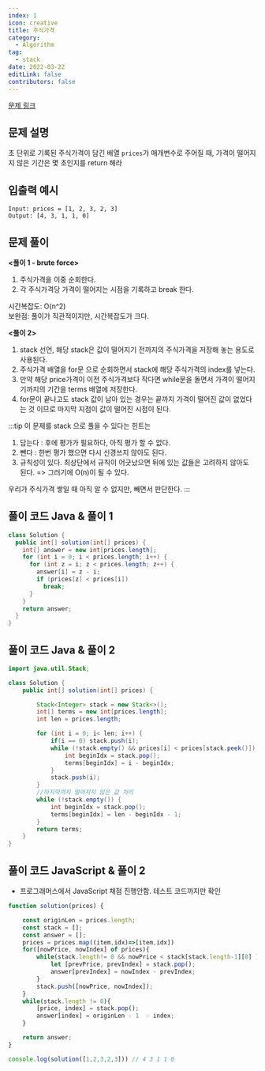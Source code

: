 ```yaml
---
index: 1
icon: creative
title: 주식가격
category:
  - Algorithm
tag:
  - stack
date: 2022-03-22
editLink: false
contributors: false
---
```


[문제 링크](https://programmers.co.kr/learn/courses/30/lessons/42584)

## 문제 설명

초 단위로 기록된 주식가격이 담긴 배열 `prices`가 매개변수로 주어질 때, 가격이 떨어지지 않은 기간은 몇 초인지를 return 해라

## 입출력 예시

```
Input: prices = [1, 2, 3, 2, 3]
Output: [4, 3, 1, 1, 0]
```

## 문제 풀이

**<풀이 1 - brute force>**

1. 주식가격을 이중 순회한다.
2. 각 주식가격당 가격이 떨어지는 시점을 기록하고 break 한다.

  시간복잡도: O(n^2)   
  보완점: 풀이가 직관적이지만, 시간복잡도가 크다.

**<풀이 2>**

1. stack 선언, 해당 stack은 값이 떨어지기 전까지의 주식가격을 저장해 놓는 용도로 사용된다.
2. 주식가격 배열을 for문 으로 순회하면서 stack에 해당 주식가격의 index를 넣는다.
3. 만약 해당 price가격이 이전 주식가격보다 작다면 while문을 돌면서 가격이 떨어지기까지의 기간을 terms 배열에 저장한다.
4. for문이 끝나고도 stack 값이 남아 있는 경우는 끝까지 가격이 떨어진 값이 없었다는 것 이므로
   마지막 지점이 값이 떨어진 시점이 된다.

:::tip
이 문제를 stack 으로 풀을 수 있다는 힌트는

1.  담는다 : 후에 평가가 필요하다, 아직 평가 할 수 없다.
2.  뺀다 : 한번 평가 했으면 다시 신경쓰지 않아도 된다.
3.  규칙성이 있다. 최상단에서 규칙이 어긋났으면 뒤에 있는 값들은 고려하지 않아도 된다.
    => 그러기에 O(n)이 될 수 있다.

우리가 주식가격 쌓일 때 아직 알 수 없지만, 빼면서 판단한다.
:::

## 풀이 코드 Java & 풀이 1
```java
class Solution {
  public int[] solution(int[] prices) {
    int[] answer = new int[prices.length];
    for (int i = 0; i < prices.length; i++) {
      for (int z = i; z < prices.length; z++) {
        answer[i] = z - i;
        if (prices[z] < prices[i])
          break;
      }
    }
    return answer;
  }
}
```

## 풀이 코드 Java & 풀이 2
```java
import java.util.Stack;

class Solution {
    public int[] solution(int[] prices) {

        Stack<Integer> stack = new Stack<>();
        int[] terms = new int[prices.length];
        int len = prices.length;

        for (int i = 0; i< len; i++) {
            if(i == 0) stack.push(i);
            while (!stack.empty() && prices[i] < prices[stack.peek()]) {
                int beginIdx = stack.pop();
                terms[beginIdx] = i - beginIdx;
            }
            stack.push(i);
        }
        //마지막까지 떨어지지 않은 값 처리
        while (!stack.empty()) {
            int beginIdx = stack.pop();
            terms[beginIdx] = len - beginIdx - 1;
        }
        return terms;
    }
}
```

## 풀이 코드 JavaScript & 풀이 2 
* 프로그래머스에서 JavaScript 채점 진행안함. 테스트 코드까지만 확인
```js
function solution(prices) {

    const originLen = prices.length;
    const stack = [];
    const answer = [];
    prices = prices.map((item,idx)=>[item,idx])
    for([nowPrice, nowIndex] of prices){
        while(stack.length!= 0 && nowPrice < stack[stack.length-1][0] ){
            let [prevPrice, prevIndex] = stack.pop();
            answer[prevIndex] = nowIndex - prevIndex;
        }
        stack.push([nowPrice, nowIndex]);
    }
    while(stack.length != 0){
        [price, index] = stack.pop();
        answer[index] = originLen - 1  - index;
    }

    return answer; 
}

console.log(solution([1,2,3,2,3])) // 4 3 1 1 0
```